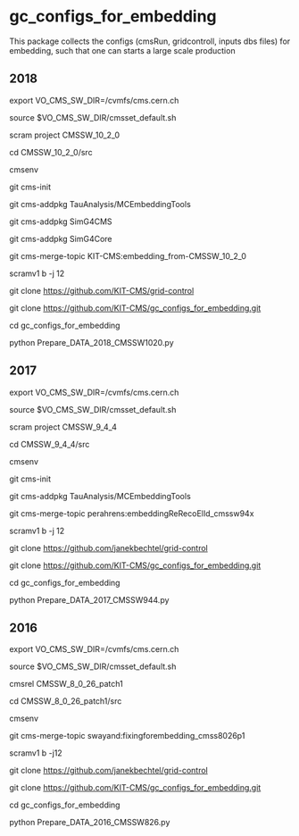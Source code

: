 # gc_configs_for_embedding

This package collects the configs (cmsRun, gridcontroll, inputs dbs files) for embedding, such that one can starts a large scale production

## 2018 


export VO_CMS_SW_DIR=/cvmfs/cms.cern.ch

source $VO_CMS_SW_DIR/cmsset_default.sh

scram project CMSSW_10_2_0

cd CMSSW_10_2_0/src

cmsenv

git cms-init

git cms-addpkg TauAnalysis/MCEmbeddingTools

git cms-addpkg SimG4CMS

git cms-addpkg SimG4Core

git cms-merge-topic KIT-CMS:embedding_from-CMSSW_10_2_0

scramv1 b -j 12

git clone https://github.com/KIT-CMS/grid-control

git clone https://github.com/KIT-CMS/gc_configs_for_embedding.git

cd gc_configs_for_embedding

python Prepare_DATA_2018_CMSSW1020.py


## 2017

export VO_CMS_SW_DIR=/cvmfs/cms.cern.ch

source $VO_CMS_SW_DIR/cmsset_default.sh

scram project CMSSW_9_4_4

cd CMSSW_9_4_4/src

cmsenv

git cms-init

git cms-addpkg TauAnalysis/MCEmbeddingTools

git cms-merge-topic perahrens:embeddingReRecoElId_cmssw94x

scramv1 b -j 12

git clone https://github.com/janekbechtel/grid-control

git clone https://github.com/KIT-CMS/gc_configs_for_embedding.git

cd gc_configs_for_embedding

python Prepare_DATA_2017_CMSSW944.py


## 2016

export VO_CMS_SW_DIR=/cvmfs/cms.cern.ch

source $VO_CMS_SW_DIR/cmsset_default.sh

cmsrel CMSSW_8_0_26_patch1

cd CMSSW_8_0_26_patch1/src

cmsenv

git cms-merge-topic swayand:fixingforembedding_cmss8026p1

scramv1 b -j12

git clone https://github.com/janekbechtel/grid-control

git clone https://github.com/KIT-CMS/gc_configs_for_embedding.git

cd gc_configs_for_embedding

python Prepare_DATA_2016_CMSSW826.py
